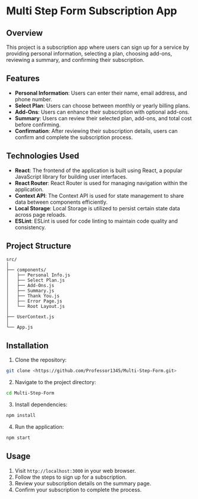 # Multi Step Form Subscription App

## Overview

This project is a subscription app where users can sign up for a service by providing personal information, selecting a plan, choosing add-ons, reviewing a summary, and confirming their subscription.

## Features

- **Personal Information**: Users can enter their name, email address, and phone number.
- **Select Plan**: Users can choose between monthly or yearly billing plans.
- **Add-Ons**: Users can enhance their subscription with optional add-ons.
- **Summary**: Users can review their selected plan, add-ons, and total cost before confirming.
- **Confirmation**: After reviewing their subscription details, users can confirm and complete the subscription process.

## Technologies Used

- **React**: The frontend of the application is built using React, a popular JavaScript library for building user interfaces.
- **React Router**: React Router is used for managing navigation within the application.
- **Context API**: The Context API is used for state management to share data between components efficiently.
- **Local Storage**: Local Storage is utilized to persist certain state data across page reloads.
- **ESLint**: ESLint is used for code linting to maintain code quality and consistency.

## Project Structure

```
src/
│
├── components/
│   ├── Personal Info.js
│   ├── Select Plan.js
│   ├── Add-Ons.js
│   ├── Summary.js
│   ├── Thank You.js
│   ├── Error Page.js
│   └── Root Layout.js
│
├── UserContext.js
│
└── App.js
```

## Installation

1. Clone the repository:

```bash
git clone <https://github.com/Professor1345/Multi-Step-Form.git>
```

2. Navigate to the project directory:

```bash
cd Multi-Step-Form
```

3. Install dependencies:

```bash
npm install
```

4. Run the application:

```bash
npm start
```

## Usage

1. Visit `http://localhost:3000` in your web browser.
2. Follow the steps to sign up for a subscription.
3. Review your subscription details on the summary page.
4. Confirm your subscription to complete the process.
